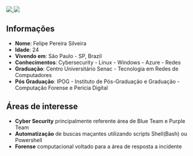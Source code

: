 <div>
    <a target='_blank' href="https://www.linkedin.com/in/felipe-silveira/">
        <img src="https://img.shields.io/badge/LinkedIn-0077B5?style=for-the-badge&logo=linkedin&logoColor=white">
    </a>
    <a target='_blank' href="https://cadeolog.com.br">
        <img src="https://img.shields.io/badge/site-0A0A0A?style=for-the-badge&logo=dev.to&logoColor=white"">
    </a>
</div>

## Informações

* **Nome**: Felipe Pereira Silveira
* **Idade**: 24
* **Vivendo em**: São Paulo - SP, Brazil
* **Conhecimentos**: Cybersecurity - Linux - Windows - Azure - Redes
* **Graduação**: Centro Universitário Senac - Tecnologia em Redes de Computadores
* **Pós Graduação**: IPOG - Instituto de Pós-Graduação e Graduação - Computação Forense e Pericia Digital

## Áreas de interesse
                                                                                                            
* **Cyber Security** principalmente referente área de Blue Team e Purple Team
* **Automatização** de buscas maçantes utilizando scripts Shell(Bash) ou Powershell
* **Forense** computacional voltado para a área de resposta a incidente                              
                                                                               



